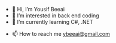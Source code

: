 - 👋 Hi, I’m Yousif Beeai
- 👀 I’m interested in back end coding
- 🌱 I’m currently learning C#, .NET
<!--- 💞️ I’m looking to collaborate on ...-->
- 📫 How to reach me ybeeai@gmail.com

<!---
ybeeai87/ybeeai87 is a ✨ special ✨ repository because its `README.md` (this file) appears on your GitHub profile.
You can click the Preview link to take a look at your changes.
--->
